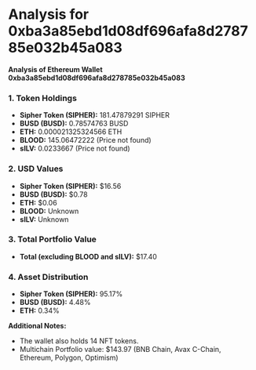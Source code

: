 # Analysis for 0xba3a85ebd1d08df696afa8d278785e032b45a083

**Analysis of Ethereum Wallet 0xba3a85ebd1d08df696afa8d278785e032b45a083**

### 1. Token Holdings
- **Sipher Token (SIPHER):** 181.47879291 SIPHER
- **BUSD (BUSD):** 0.78574763 BUSD
- **ETH:** 0.000021325324566 ETH
- **BLOOD:** 145.06472222 (Price not found)
- **sILV:** 0.0233667 (Price not found)

### 2. USD Values
- **Sipher Token (SIPHER):** $16.56
- **BUSD (BUSD):** $0.78
- **ETH:** $0.06
- **BLOOD:** Unknown
- **sILV:** Unknown

### 3. Total Portfolio Value
- **Total (excluding BLOOD and sILV):** $17.40

### 4. Asset Distribution
- **Sipher Token (SIPHER):** 95.17%
- **BUSD (BUSD):** 4.48%
- **ETH:** 0.34%

**Additional Notes:**
- The wallet also holds 14 NFT tokens.
- Multichain Portfolio value: $143.97 (BNB Chain, Avax C-Chain, Ethereum, Polygon, Optimism)